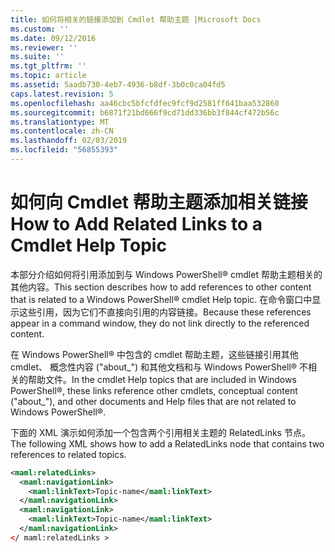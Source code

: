 ```yaml
---
title: 如何将相关的链接添加到 Cmdlet 帮助主题 |Microsoft Docs
ms.custom: ''
ms.date: 09/12/2016
ms.reviewer: ''
ms.suite: ''
ms.tgt_pltfrm: ''
ms.topic: article
ms.assetid: 5aadb730-4eb7-4936-b8df-3b0c0ca04fd5
caps.latest.revision: 5
ms.openlocfilehash: aa46cbc5bfcfdfec9fcf9d2581ff641baa532860
ms.sourcegitcommit: b6871f21bd666f9cd71dd336bb3f844cf472b56c
ms.translationtype: MT
ms.contentlocale: zh-CN
ms.lasthandoff: 02/03/2019
ms.locfileid: "56855393"
---
```

# <a name="how-to-add-related-links-to-a-cmdlet-help-topic"></a><span data-ttu-id="6f204-102">如何向 Cmdlet 帮助主题添加相关链接</span><span class="sxs-lookup"><span data-stu-id="6f204-102">How to Add Related Links to a Cmdlet Help Topic</span></span>

<span data-ttu-id="6f204-103">本部分介绍如何将引用添加到与 Windows PowerShell® cmdlet 帮助主题相关的其他内容。</span><span class="sxs-lookup"><span data-stu-id="6f204-103">This section describes how to add references to other content that is related to a Windows PowerShell® cmdlet Help topic.</span></span> <span data-ttu-id="6f204-104">在命令窗口中显示这些引用，因为它们不直接向引用的内容链接。</span><span class="sxs-lookup"><span data-stu-id="6f204-104">Because these references appear in a command window, they do not link directly to the referenced content.</span></span>

<span data-ttu-id="6f204-105">在 Windows PowerShell® 中包含的 cmdlet 帮助主题，这些链接引用其他 cmdlet、 概念性内容 ("about_") 和其他文档和与 Windows PowerShell® 不相关的帮助文件。</span><span class="sxs-lookup"><span data-stu-id="6f204-105">In the cmdlet Help topics that are included in Windows PowerShell®, these links reference other cmdlets, conceptual content ("about_"), and other documents and Help files that are not related to Windows PowerShell®.</span></span>

<span data-ttu-id="6f204-106">下面的 XML 演示如何添加一个包含两个引用相关主题的 RelatedLinks 节点。</span><span class="sxs-lookup"><span data-stu-id="6f204-106">The following XML shows how to add a RelatedLinks node that contains two references to related topics.</span></span>

```xml
<maml:relatedLinks>
  <maml:navigationLink>
    <maml:linkText>Topic-name</maml:linkText>
  </maml:navigationLink>
  <maml:navigationLink>
    <maml:linkText>Topic-name</maml:linkText>
  </maml:navigationLink>
</ maml:relatedLinks >
```



